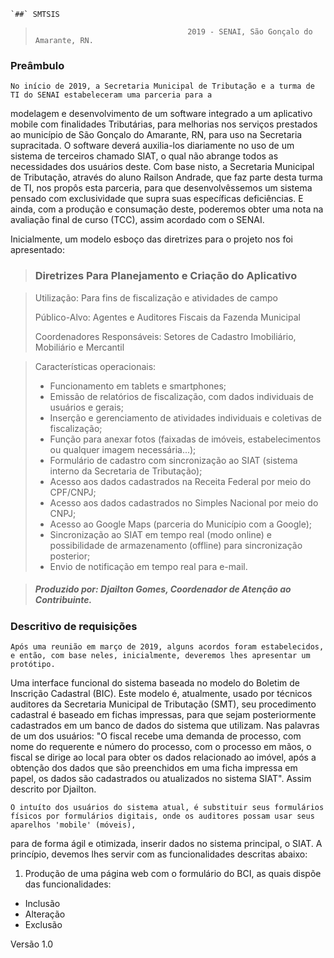 



	`##` SMTSIS


>										2019 - SENAI, São Gonçalo do Amarante, RN.
### Preâmbulo

	No início de 2019, a Secretaria Municipal de Tributação e a turma de TI do SENAI estabeleceram uma parceria para a 
modelagem e desenvolvimento de um software integrado a um aplicativo mobile com finalidades Tributárias, 
para melhorias nos serviços prestados ao município de São Gonçalo do Amarante, RN, para uso na Secretaria supracitada.
O software deverá auxilia-los diariamente no uso de um sistema de terceiros chamado SIAT, 
o qual não abrange todos as necessidades dos usuários deste. Com base nisto, a Secretaria Municipal de Tributação,
através do aluno Railson Andrade, que faz parte desta turma de TI, nos propôs esta parceria, 
para que desenvolvêssemos um sistema pensado com exclusividade que supra suas específicas deficiências.
E ainda, com a produção e consumação deste, poderemos obter uma nota na avaliação final de curso (TCC), assim acordado com o SENAI.

Inicialmente, um modelo esboço das diretrizes para o projeto nos foi apresentado:

> ### Diretrizes Para Planejamento e Criação do Aplicativo

> Utilização: Para fins de fiscalização e atividades de campo
> 
> Público-Alvo: Agentes e Auditores Fiscais da Fazenda Municipal
> 
> Coordenadores Responsáveis: Setores de Cadastro Imobiliário, Mobiliário e Mercantil

> Características operacionais:
> - Funcionamento em tablets e smartphones;
> - Emissão de relatórios de fiscalização, com dados individuais de usuários e gerais;
> - Inserção e gerenciamento de atividades individuais e coletivas de fiscalização;
> - Função para anexar fotos (faixadas de imóveis, estabelecimentos ou qualquer imagem necessária...);
> - Formulário de cadastro com sincronização ao SIAT (sistema interno da Secretaria de Tributação);
> - Acesso aos dados cadastrados na Receita Federal por meio do CPF/CNPJ;
> - Acesso aos dados cadastrados no Simples Nacional por meio do CNPJ;
> - Acesso ao Google Maps (parceria do Município com a Google);
> - Sincronização ao SIAT em tempo real (modo online) e possibilidade de armazenamento (offline) para sincronização posterior;
> - Envio de notificação em tempo real para e-mail.

> ##### Produzido por: Djailton Gomes, Coordenador de Atenção ao Contribuinte.

### Descritivo de requisições

	Após uma reunião em março de 2019, alguns acordos foram estabelecidos, e então, com base neles, inicialmente, deveremos lhes apresentar um protótipo. 
Uma interface funcional do sistema baseada no modelo do Boletim de Inscrição Cadastral (BIC).
Este modelo é, atualmente, usado por técnicos auditores da Secretaria Municipal de Tributação (SMT), seu procedimento cadastral é baseado em fichas impressas,
para que sejam posteriormente cadastrados em um banco de dados do sistema que utilizam.
Nas palavras de um dos usuários:
"O fiscal recebe uma demanda de processo, com nome do requerente e número do processo, com o processo em mãos, o fiscal se dirige ao local para obter os dados relacionado ao imóvel,
após a obtenção dos dados que são preenchidos em uma ficha impressa em papel, os dados são cadastrados ou atualizados no sistema SIAT". Assim descrito por Djailton.


	O intuíto dos usuários do sistema atual, é substituir seus formulários físicos por formulários digitais, onde os auditores possam usar seus aparelhos 'mobile' (móveis),
para de forma ágil e otimizada, inserir dados no sistema principal, o SIAT. A princípio, devemos lhes servir com as funcionalidades descritas abaixo:

1. Produção de uma página web com o formulário do BCI, as quais dispõe das funcionalidades:
- Inclusão
- Alteração
- Exclusão 









Versão 1.0
	
